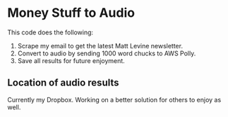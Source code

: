 # Money Stuff to Audio 
This code does the following: 
1. Scrape my email to get the latest Matt Levine newsletter. 
2. Convert to audio by sending 1000 word chucks to AWS Polly. 
3. Save all results for future enjoyment. 

## Location of audio results
Currently my Dropbox. Working on a better solution for others to enjoy as well. 

